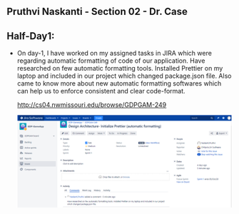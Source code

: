 ## Pruthvi Naskanti - Section 02 - Dr. Case

## Half-Day1:

* On day-1, I have worked on my assigned tasks in JIRA which were regarding automatic formatting of code of our application. Have researched on few automatic formatting tools. 
  Installed Prettier on my laptop and included in our project which changed package.json file. Also came to know more about new automatic formatting softwares which can help us 
  to enforce consistent and clear code-format.
  
    http://cs04.nwmissouri.edu/browse/GDPGAM-249  
    
    ![](https://github.com/Dixith1196/THE-HUNT/blob/master/Pruthvi%20Naskanti/JIRApret.PNG?raw=true)
